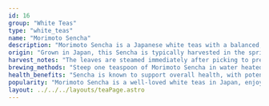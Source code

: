 ```yaml
---
id: 16
group: "White Teas"
type: "white_teas"
name: "Morimoto Sencha"
description: "Morimoto Sencha is a Japanese white teas with a balanced, vegetal flavor and a smooth, refreshing aftertaste."
origin: "Grown in Japan, this Sencha is typically harvested in the spring from young leaves."
harvest_notes: "The leaves are steamed immediately after picking to preserve their freshness and green color."
brewing_methods: "Steep one teaspoon of Morimoto Sencha in water heated to 80°C (176°F) for 2-3 minutes for a refreshing cup."
health_benefits: "Sencha is known to support overall health, with potential benefits for heart health and reducing inflammation."
popularity: "Morimoto Sencha is a well-loved white teas in Japan, enjoyed for its clean and crisp flavor."
layout: ../../../layouts/teaPage.astro
---
```

